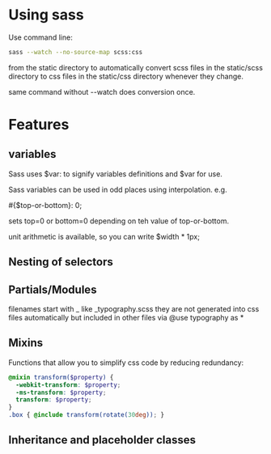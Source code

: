 # Using sass

Use command line:

```bash
sass --watch --no-source-map scss:css
```

from the static directory to automatically convert scss files in the static/scss directory to css files in the static/css directory whenever they change.

same command without --watch does conversion once.

# Features

## variables

Sass uses $var: to signify variables definitions and $var for use.

Sass variables can be used in odd places using interpolation. e.g. 

 #{$top-or-bottom}: 0;

sets top=0 or bottom=0 depending on teh value of top-or-bottom.

unit arithmetic is available, so you can write $width * 1px;

## Nesting of selectors

## Partials/Modules

filenames start with _ like _typography.scss
they are not generated into css files automatically but included in other files via 
@use typography as *

## Mixins

Functions that allow you to simplify css code by reducing redundancy:

```scss
@mixin transform($property) {
  -webkit-transform: $property;
  -ms-transform: $property;
  transform: $property;
}
.box { @include transform(rotate(30deg)); }
```

## Inheritance and placeholder classes 

